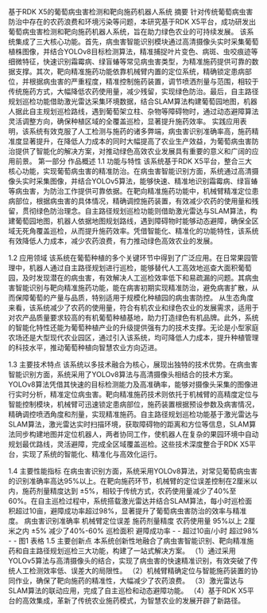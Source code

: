 基于RDK X5的葡萄病虫害检测和靶向施药机器人系统
摘要
针对传统葡萄病虫害防治中存在的农药浪费和环境污染等问题，本研究基于RDK X5平台，成功研发出葡萄病虫害检测和靶向施药机器人系统，旨在助力绿色农业的可持续发展。
该系统集成了三大核心功能。首先，病虫害智能识别模块通过高清摄像头实时采集葡萄植株图像，并结合YOLOv8目标检测算法，精准捕捉叶片变色、病斑、虫咬痕迹等细微特征，快速识别霜霉病、绿盲蝽等常见病虫害类型，为精准施药提供可靠的数据支撑。其次，靶向精准施药功能依靠机械臂内置的定位系统，精确锁定患病部位，并根据病虫害的严重程度，精准控制施药装置，调节喷洒剂量与范围，相较于传统施药方式，大幅降低农药使用量，减少残留，实现绿色防治。最后，自主路径规划巡检功能借助激光雷达采集环境数据，结合SLAM算法构建葡萄园地图，机器人据此自主规划巡检路线，遇到葡萄架立柱、杂物等障碍物时，通过动态避障算法灵活调整方向，确保种植区域的全覆盖巡检，显著提升施药效率。
实践应用表明，该系统有效克服了人工检测与施药的诸多弊端，病虫害识别准确率高，施药精准度显著提升，在降低人力成本的同时大幅提高了农业生产效益，为葡萄病虫害防治提供了智能化的解决方案，对推动绿色高效农业发展具有重要的意义和广阔的应用前景。
第一部分  作品概述
1.1	功能与特性
该系统基于RDK X5平台，整合三大核心功能，实现葡萄病虫害的精准防治。在病虫害智能识别方面，系统通过高清摄像头实时采集图像，并结合YOLOv5算法，能够快速、精准地识别霜霉病、绿盲蝽等病虫害，为防治工作提供可靠依据。在靶向精准施药功能中，机械臂精准定位患病部位，根据病虫害的具体情况，精确调控施药装置，有效减少农药的使用量和残留，贯彻绿色防治理念。自主路径规划巡检功能则借助激光雷达与SLAM算法，构建葡萄园地图，机器人依据地图规划路线，遇到障碍物时能够动态避障，确保全区域无死角覆盖巡检，从而提升施药效率。凭借智能化、精准化的功能特性，该系统有效降低人力成本，减少农药浪费，有力推动绿色高效农业的发展。
 
1.2	应用领域
该系统在葡萄种植的多个关键环节中得到了广泛应用。在日常果园管理中，机器人通过自主路径规划进行巡检，能够替代人工高效地巡查大面积葡萄园，及时发现潜在的病虫害，有效解决人工巡检效率低下和易疏漏的问题。其病虫害智能识别与靶向精准施药功能，能在病害初期实现精准防治，避免病害扩散，从而保障葡萄的产量与品质，特别适用于规模化种植园的病虫害防控。
从生态角度来看，该系统减少了农药的使用量，符合有机农业和绿色农业的发展需求，适用于对农产品质量要求较高的有机葡萄种植基地，助力打造绿色有机品牌。此外，系统的智能化特性还能为葡萄种植产业的升级提供强有力的技术支撑。无论是小型家庭农场还是大型现代农业园区，通过引入该系统，均可降低人力成本，提升种植管理的科技水平，推动葡萄种植向智慧农业方向迈进。
 
1.3	主要技术特点
该系统以多技术融合为核心，展现出独特的技术优势。在病虫害智能识别方面，系统采用了YOLOv8算法与高清摄像头相结合的技术方案。YOLOv8算法凭借其快速的目标检测能力及高准确率，能够对摄像头采集的图像进行实时分析，精准定位病虫害。靶向精准施药技术则依托于机械臂的高精度定位与智能控制模块，机械臂可迅速锁定患病部位，施药装置根据预设参数及病害情况，精确调控喷洒角度和剂量，实现精准施药。自主路径规划巡检功能基于激光雷达与SLAM算法，激光雷达实时扫描环境，获取障碍物的距离和方位等信息，SLAM算法同步构建地图并定位机器人，两者协同工作，使机器人在复杂的果园环境中自动规划最优路线，灵活避障，完成全区域覆盖巡检。这些技术深度整合于RDK X5平台，实现了系统的智能化、精准化与高效化运行。

1.4	主要性能指标
在病虫害识别方面，系统采用YOLOv8算法，对常见葡萄病虫害的识别准确率高达95%以上。在靶向施药环节，机械臂的定位误差控制在2厘米以内，施药剂量精度达到 ±5%，相较于传统方式，农药使用量减少了40%至 60%。在自主巡检过程中，系统搭载激光雷达并结合SLAM算法，每小时巡检面积超过10亩，避障成功率超过98%，显著提升了葡萄病虫害防治的效率与精准度。
病虫害识别准确率	机械臂定位误差	施药剂量精度	农药使用量
95%以上	2厘米之内	±5%	减少了40%-60%
巡检面积	避障成功率	-	-
超过10亩/小时	超过98%	-	-
图1 表格
1.5 主要创新点
本系统创新性地融合了病虫害智能识别、靶向精准施药和自主路径规划巡检三大功能，构建了一站式解决方案。
（1）通过采用YOLOv5算法与高清摄像头的结合，实现了病虫害的快速精准识别，有效突破了传统人工检测效率低、误差大的局限性。
（2）机械臂精确定位与智能施药装置的协同作业，确保了靶向施药的精准性，大幅减少了农药浪费。
（3）激光雷达与SLAM算法的联动应用，完成了自主巡检和动态避障功能。
（4）基于RDK X5平台的高效集成，革新了传统农业施药模式，为智慧农业的发展开辟了新路径。
